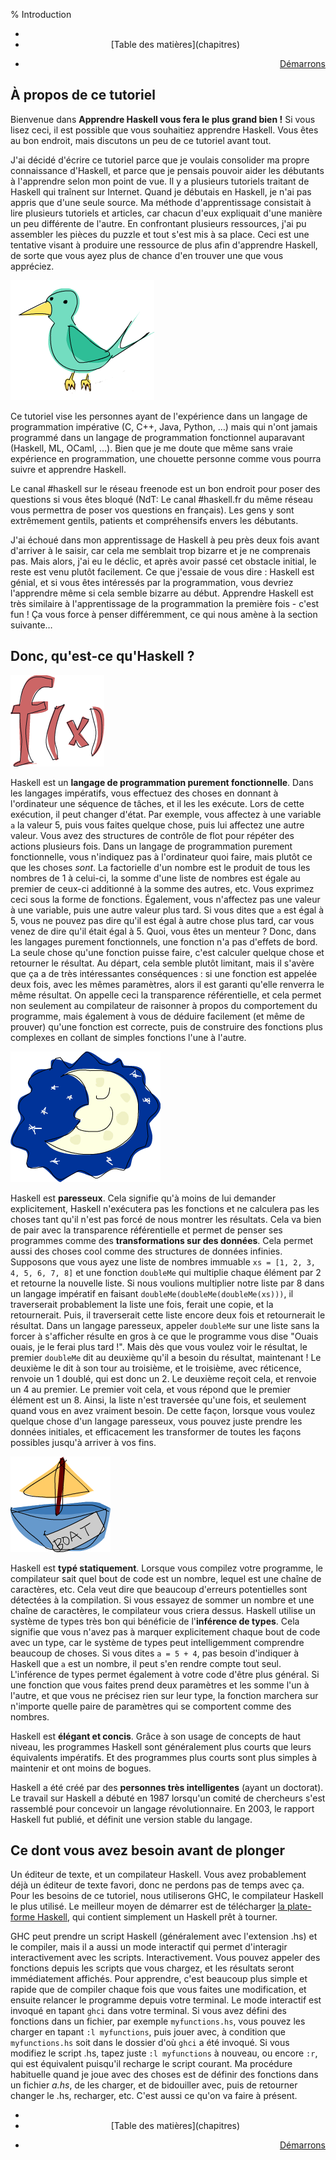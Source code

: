 % Introduction

<div class="prev-toc-next">
<ul>
<li style="text-align:left">

</li>
<li style="text-align:center">
[Table des matières](chapitres)
</li>
<li style="text-align:right">

<a href="demarrons" class="nextlink">Démarrons</a>

</li>
</ul>
</div>

<h2 id="a-propos-de-ce-tutoriel">
À propos de ce tutoriel
</h2>

Bienvenue dans **Apprendre Haskell vous fera le plus grand bien !** Si vous
lisez ceci, il est possible que vous souhaitiez apprendre Haskell. Vous êtes au
bon endroit, mais discutons un peu de ce tutoriel avant tout.

J'ai décidé d'écrire ce tutoriel parce que je voulais consolider ma propre
connaissance d'Haskell, et parce que je pensais pouvoir aider les débutants à
l'apprendre selon mon point de vue. Il y a plusieurs tutoriels traitant de
Haskell qui traînent sur Internet. Quand je débutais en Haskell, je n'ai pas
appris que d'une seule source. Ma méthode d'apprentissage consistait à lire
plusieurs tutoriels et articles, car chacun d'eux expliquait d'une manière un
peu différente de l'autre. En confrontant plusieurs ressources, j'ai pu
assembler les pièces du puzzle et tout s'est mis à sa place. Ceci est une
tentative visant à produire une ressource de plus afin d'apprendre Haskell, de
sorte que vous ayez plus de chance d'en trouver une que vous appréciez.

<img src="img/bird.png" alt="oiseau" class="left"/>

Ce tutoriel vise les personnes ayant de l'expérience dans un langage de
programmation impérative (C, C++, Java, Python, …) mais qui n'ont jamais
programmé dans un langage de programmation fonctionnel auparavant (Haskell, ML,
OCaml, …). Bien que je me doute que même sans vraie expérience en
programmation, une chouette personne comme vous pourra suivre et apprendre
Haskell.

Le canal #haskell sur le réseau freenode est un bon endroit pour poser des
questions si vous êtes bloqué (NdT: Le canal #haskell.fr du même réseau vous
permettra de poser vos questions en français). Les gens y sont extrêmement
gentils, patients et compréhensifs envers les débutants.

J'ai échoué dans mon apprentissage de Haskell à peu près deux fois avant
d'arriver à le saisir, car cela me semblait trop bizarre et je ne comprenais
pas. Mais alors, j'ai eu le déclic, et après avoir passé cet obstacle initial,
le reste est venu plutôt facilement. Ce que j'essaie de vous dire&nbsp;:
Haskell est génial, et si vous êtes intéressés par la programmation, vous
devriez l'apprendre même si cela semble bizarre au début. Apprendre Haskell est
très similaire à l'apprentissage de la programmation la première fois - c'est
fun ! Ça vous force à penser différemment, ce qui nous amène à la section
suivante…

<h2 id="donc-qu-est-ce-qu-haskell">
Donc, qu'est-ce qu'Haskell ?
</h2>

<img src="img/fx.png" alt="fx" class="right"/>

Haskell est un **langage de programmation purement fonctionnelle**. Dans les
langages impératifs, vous effectuez des choses en donnant à l'ordinateur une
séquence de tâches, et il les les exécute. Lors de cette exécution, il peut
changer d'état. Par exemple, vous affectez à une variable `a` la valeur 5, puis
vous faites quelque chose, puis lui affectez une autre valeur. Vous avez des
structures de contrôle de flot pour répéter des actions plusieurs fois. Dans un
langage de programmation purement fonctionnelle, vous n'indiquez pas à
l'ordinateur quoi faire, mais plutôt ce que les choses *sont*. La factorielle
d'un nombre est le produit de tous les nombres de 1 à celui-ci, la somme d'une
liste de nombres est égale au premier de ceux-ci additionné à la somme des
autres, etc. Vous exprimez ceci sous la forme de fonctions. Également, vous
n'affectez pas une valeur à une variable, puis une autre valeur plus tard. Si
vous dites que `a` est égal à 5, vous ne pouvez pas dire qu'il est égal à autre
chose plus tard, car vous venez de dire qu'il était égal à 5. Quoi, vous êtes
un menteur ? Donc, dans les langages purement fonctionnels, une fonction n'a
pas d'effets de bord. La seule chose qu'une fonction puisse faire, c'est
calculer quelque chose et retourner le résultat. Au départ, cela semble plutôt
limitant, mais il s'avère que ça a de très intéressantes conséquences&nbsp;: si
une fonction est appelée deux fois, avec les mêmes paramètres, alors il est
garanti qu'elle renverra le même résultat. On appelle ceci la transparence
référentielle, et cela permet non seulement au compilateur de raisonner à
propos du comportement du programme, mais également à vous de déduire
facilement (et même de prouver) qu'une fonction est correcte, puis de
construire des fonctions plus complexes en collant de simples fonctions l'une à
l'autre.

<img src="img/lazy.png" alt="paresseuse" class="right"/>

Haskell est **paresseux**. Cela signifie qu'à moins de lui demander
explicitement, Haskell n'exécutera pas les fonctions et ne calculera pas les
choses tant qu'il n'est pas forcé de nous montrer les résultats. Cela va bien
de pair avec la transparence référentielle et permet de penser ses programmes
comme des **transformations sur des données**. Cela permet aussi des choses
cool comme des structures de données infinies. Supposons que vous ayez une
liste de nombres immuable `xs = [1, 2, 3, 4, 5, 6, 7, 8]` et une fonction
`doubleMe` qui multiplie chaque élément par 2 et retourne la nouvelle liste.
Si nous voulions multiplier notre liste par 8 dans un langage impératif en
faisant `doubleMe(doubleMe(doubleMe(xs)))`, il traverserait probablement la
liste une fois, ferait une copie, et la retournerait. Puis, il traverserait
cette liste encore deux fois et retournerait le résultat. Dans un langage
paresseux, appeler `doubleMe` sur une liste sans la forcer à s'afficher résulte
en gros à ce que le programme vous dise "Ouais ouais, je le ferai plus tard !".
Mais dès que vous voulez voir le résultat, le premier `doubleMe` dit au
deuxième qu'il a besoin du résultat, maintenant ! Le deuxième le dit à son tour
au troisième, et le troisième, avec réticence, renvoie un 1 doublé, qui est
donc un 2. Le deuxième reçoit cela, et renvoie un 4 au premier. Le premier voit
cela, et vous répond que le premier élément est un 8. Ainsi, la liste n'est
traversée qu'une fois, et seulement quand vous en avez vraiment besoin. De
cette façon, lorsque vous voulez quelque chose d'un langage paresseux, vous
pouvez juste prendre les données initiales, et efficacement les transformer de
toutes les façons possibles jusqu'à arriver à vos fins.

<img src="img/boat.png" alt="bateau" class="right"/>

Haskell est **typé statiquement**. Lorsque vous compilez votre programme, le
compilateur sait quel bout de code est un nombre, lequel est une chaîne de
caractères, etc. Cela veut dire que beaucoup d'erreurs potentielles sont
détectées à la compilation. Si vous essayez de sommer un nombre et une chaîne
de caractères, le compilateur vous criera dessus. Haskell utilise un système de
types très bon qui bénéficie de l'**inférence de types**. Cela signifie que
vous n'avez pas à marquer explicitement chaque bout de code avec un type, car
le système de types peut intelligemment comprendre beaucoup de choses. Si vous
dites `a = 5 + 4`, pas besoin d'indiquer à Haskell que `a` est un nombre, il
peut s'en rendre compte tout seul. L'inférence de types permet également à
votre code d'être plus général. Si une fonction que vous faites prend deux
paramètres et les somme l'un à l'autre, et que vous ne précisez rien sur leur
type, la fonction marchera sur n'importe quelle paire de paramètres qui se
comportent comme des nombres.

Haskell est **élégant et concis**. Grâce à son usage de concepts de haut
niveau, les programmes Haskell sont généralement plus courts que leurs
équivalents impératifs. Et des programmes plus courts sont plus simples à
maintenir et ont moins de bogues.

Haskell a été créé par des **personnes très intelligentes** (ayant un
doctorat). Le travail sur Haskell a débuté en 1987 lorsqu'un comité de
chercheurs s'est rassemblé pour concevoir un langage révolutionnaire. En 2003,
le rapport Haskell fut publié, et définit une version stable du langage.

<h2 id="ce-dont-vous-avez-besoin-avant-de-plonger">
Ce dont vous avez besoin avant de plonger
</h2>

Un éditeur de texte, et un compilateur Haskell. Vous avez probablement déjà un
éditeur de texte favori, donc ne perdons pas de temps avec ça. Pour les besoins
de ce tutoriel, nous utiliserons GHC, le compilateur Haskell le plus utilisé.
Le meilleur moyen de démarrer est de télécharger [la plate-forme
Haskell](http://hackage.haskell.org/platform/), qui contient simplement un
Haskell prêt à tourner.

GHC peut prendre un script Haskell (généralement avec l'extension .hs) et le
compiler, mais il a aussi un mode interactif qui permet d'interagir
interactivement avec les scripts. Interactivement. Vous pouvez appeler des
fonctions depuis les scripts que vous chargez, et les résultats seront
immédiatement affichés. Pour apprendre, c'est beaucoup plus simple et rapide
que de compiler chaque fois que vous faites une modification, et ensuite
relancer le programme depuis votre terminal. Le mode interactif est invoqué en
tapant `ghci` dans votre terminal. Si vous avez défini des fonctions dans un
fichier, par exemple `myfunctions.hs`, vous pouvez les charger en tapant `:l
myfunctions`, puis jouer avec, à condition que `myfunctions.hs` soit dans le
dossier d'où `ghci` a été invoqué. Si vous modifiez le script .hs, tapez juste
`:l myfunctions` à nouveau, ou encore `:r`, qui est équivalent puisqu'il
recharge le script courant. Ma procédure habituelle quand je joue avec des
choses est de définir des fonctions dans un fichier *a.hs*, de les charger, et
de bidouiller avec, puis de retourner changer le .hs, recharger, etc. C'est
aussi ce qu'on va faire à présent.

<div class="prev-toc-next">
<ul>
<li style="text-align:left">

</li>
<li style="text-align:center">
[Table des matières](chapitres)
</li>
<li style="text-align:right">

<a href="demarrons" class="nextlink">Démarrons</a>

</li>
</ul>
</div>
